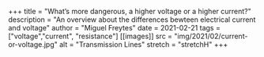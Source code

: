 
+++
title = "What’s more dangerous, a higher voltage or a higher current?"
description = "An overview about the differences bewteen electrical current and voltage"
author = "Miguel Freytes"
date = 2021-02-21
tags = ["voltage","current", "resistance"]
[[images]]
  src = "img/2021/02/current-or-voltage.jpg"
  alt = "Transmission Lines"
  stretch = "stretchH"
+++
<!--
There's a common question when you start doing some electronic circuits, can I be hurted if I do something wrong? The answer is yes but there are some factors that you have to take care about.
First of all, What's the voltage? The voltage is a magnitude  

-->


